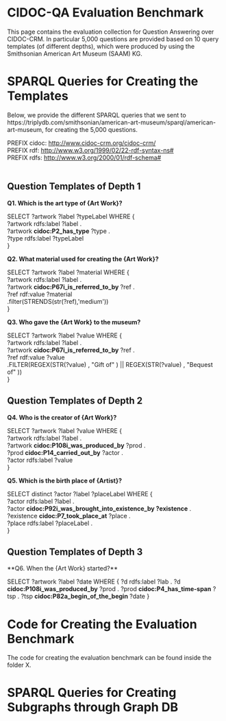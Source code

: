 # CIDOC-QA Evaluation Benchmark

This page contains the evaluation collection for Question Answering over CIDOC-CRM. 
In particular 5,000 questions are provided based on 10 query templates (of different depths), 
which were produced by using the  Smithsonian American Art Museum (SAAM) KG.


<h1> SPARQL Queries for Creating the Templates </h1>
Below, we provide the different SPARQL queries that we sent to https://triplydb.com/smithsonian/american-art-museum/sparql/american-art-museum, 
for creating the 5,000 questions. <br>


PREFIX cidoc: <http://www.cidoc-crm.org/cidoc-crm/> <br>
PREFIX rdf: <http://www.w3.org/1999/02/22-rdf-syntax-ns#> <br>
PREFIX rdfs: <http://www.w3.org/2000/01/rdf-schema#> <br> <br>

<h2>Question Templates of Depth 1</h2>

**Q1. Which is the art type of {Art Work}?**

SELECT ?artwork ?label ?typeLabel WHERE { <br>
?artwork rdfs:label ?label . <br>
?artwork **cidoc:P2_has_type** ?type .  <br>
?type rdfs:label ?typeLabel <br>
} <br>

**Q2. What material used for creating the {Art Work}?**

SELECT ?artwork ?label  ?material WHERE { <br>
?artwork rdfs:label ?label .  <br>
?artwork **cidoc:P67i_is_referred_to_by** ?ref . <br>
?ref rdf:value ?material <br>
.filter(STRENDS(str(?ref),'medium')) <br>
} <br>

**Q3. Who gave the {Art Work} to the museum?**

SELECT ?artwork ?label ?value WHERE { <br>
?artwork rdfs:label ?label . <br>
?artwork **cidoc:P67i_is_referred_to_by** ?ref .  <br>
?ref rdf:value ?value <br>
.FILTER(REGEX(STR(?value) , "Gift of" ) || REGEX(STR(?value) , "Bequest of" ))  <br>
} <br>

<h2>Question Templates of Depth 2</h2>

**Q4. Who is the creator of {Art Work}?**

SELECT ?artwork ?label ?value WHERE {  <br>
?artwork rdfs:label ?label .  <br>
?artwork **cidoc:P108i_was_produced_by** ?prod .  <br> 
?prod **cidoc:P14_carried_out_by** ?actor .  <br>
?actor rdfs:label ?value  <br>
}  <br>

**Q5. Which is the birth place of {Artist}?**

SELECT distinct ?actor ?label ?placeLabel WHERE { <br>
?actor rdfs:label ?label .  <br>
?actor **cidoc:P92i_was_brought_into_existence_by ?existence** .  <br>
?existence **cidoc:P7_took_place_at** ?place . <br>
?place rdfs:label ?placeLabel . <br>
} <br>

<h2>Question Templates of Depth 3</h2>
**Q6. When the {Art Work} started?** 

SELECT ?artwork ?label ?date WHERE {
?d rdfs:label ?lab .
?d **cidoc:P108i_was_produced_by** ?prod . 
?prod **cidoc:P4_has_time-span** ?tsp . 
?tsp **cidoc:P82a_begin_of_the_begin** ?date
} 



<h1>Code for Creating the Evaluation Benchmark</h1>
The code for creating the evaluation benchmark can be found inside the folder X.


<h1>SPARQL Queries for Creating Subgraphs through Graph DB</h1>

